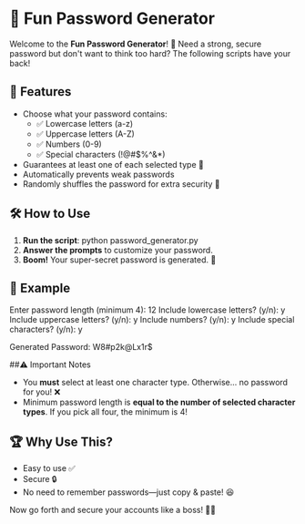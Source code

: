 # 🔑 Fun Password Generator

Welcome to the **Fun Password Generator**! 🎉 Need a strong, secure password but don't want to think too hard? The following scripts have your back!

## 🚀 Features
- Choose what your password contains:
  - ✅ Lowercase letters (a-z)
  - ✅ Uppercase letters (A-Z)
  - ✅ Numbers (0-9)
  - ✅ Special characters (!@#$%^&*)
- Guarantees at least one of each selected type 💪
- Automatically prevents weak passwords
- Randomly shuffles the password for extra security 🔄

## 🛠 How to Use
1. **Run the script**: python password_generator.py
2. **Answer the prompts** to customize your password.
3. **Boom!** Your super-secret password is generated. 🤫

## 🎯 Example
Enter password length (minimum 4): 12
Include lowercase letters? (y/n): y
Include uppercase letters? (y/n): y
Include numbers? (y/n): y
Include special characters? (y/n): y

Generated Password: W8#p2k@Lx1r$


##⚠️ Important Notes
- You **must** select at least one character type. Otherwise... no password for you! ❌
- Minimum password length is **equal to the number of selected character types**. If you pick all four, the minimum is 4!

## 🏆 Why Use This?
- Easy to use ✅
- Secure 🔒
- No need to remember passwords—just copy & paste! 😆

Now go forth and secure your accounts like a boss! 💪🔐